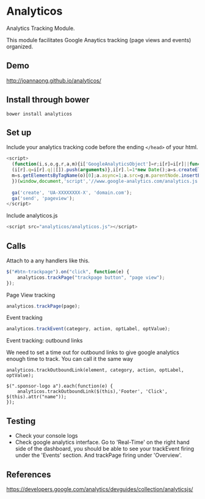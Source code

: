 # Analyticos

Analytics Tracking Module.

This module facilitates Google Anaytics tracking (page views and events) organized.

## Demo
http://joannaong.github.io/analyticos/

## Install through bower
```
bower install analyticos
```

## Set up
Include your analytics tracking code before the ending ```</head>``` of your html.

```javascript
<script>
  (function(i,s,o,g,r,a,m){i['GoogleAnalyticsObject']=r;i[r]=i[r]||function(){
  (i[r].q=i[r].q||[]).push(arguments)},i[r].l=1*new Date();a=s.createElement(o),
  m=s.getElementsByTagName(o)[0];a.async=1;a.src=g;m.parentNode.insertBefore(a,m)
  })(window,document,'script','//www.google-analytics.com/analytics.js','ga');
 
  ga('create', 'UA-XXXXXXXX-X', 'domain.com');
  ga('send', 'pageview');
</script>
```

Include analyticos.js
```javascript
<script src="analyticos/analyticos.js"></script>
```

## Calls
Attach to a any handlers like this. 

```javascript
$("#btn-trackpage").on("click", function(e) {
	analyticos.trackPage("trackpage button", "page view");
});
```

Page View tracking
```javascript
analyticos.trackPage(page);
```

Event tracking
```javascript
analyticos.trackEvent(category, action, optLabel, optValue);
```

Event tracking: outbound links

We need to set a time out for outbound links to give google analytics enough time to track.
You can call it the same way
```
analyticos.trackOutboundLink(element, category, action, optLabel, optValue);

$(".sponsor-logo a").each(function(e) {
	analyticos.trackOutboundLink($(this),'Footer', 'Click', $(this).attr("name"));
});
```

## Testing
- Check your console logs
- Check google analytics interface. Go to 'Real-Time' on the right hand side of the dashboard, you should be able to see your trackEvent firing under the 'Events' section. And trackPage firing under 'Overview'.

## References
https://developers.google.com/analytics/devguides/collection/analyticsjs/